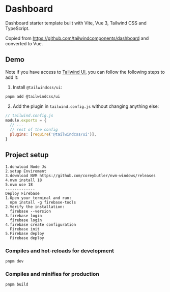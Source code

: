 # Dashboard

Dashboard starter template built with Vite, Vue 3, Tailwind CSS and TypeScript.

Copied from https://github.com/tailwindcomponents/dashboard and converted to Vue.

## Demo


Note if you have access to [Tailwind UI](https://tailwindui.com), you can follow the following steps to add it:

1. Install `@tailwindcss/ui`:

```sh
pnpm add @tailwindcss/ui
```

2. Add the plugin in `tailwind.config.js` without changing anything else:

```js
// tailwind.config.js
module.exports = {
  // ...
  // rest of the config
  plugins: [require('@tailwindcss/ui')],
}
```

## Project setup

```
1.donwload Node Js
2.setup Enviroment 
3.download NVM https://github.com/coreybutler/nvm-windows/releases
4.nvm install 18
5.nvm use 18
-------------
Deploy Firebase
1.Open your terminal and run:
  npm install -g firebase-tools
2.Verify the installation:
  firebase --version
3.firebase login
  firebase login
4.firebase create configuration
  Firebase init
5.Firebase deploy
  Firebase deploy
```

### Compiles and hot-reloads for development

```
pnpm dev
```

### Compiles and minifies for production

```
pnpm build
```

